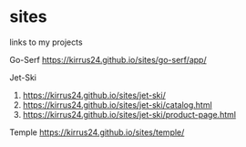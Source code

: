 # sites

links to my projects

Go-Serf
https://kirrus24.github.io/sites/go-serf/app/

Jet-Ski
1) https://kirrus24.github.io/sites/jet-ski/
2) https://kirrus24.github.io/sites/jet-ski/catalog.html
3) https://kirrus24.github.io/sites/jet-ski/product-page.html

Temple
https://kirrus24.github.io/sites/temple/
